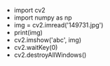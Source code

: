 - import cv2
- import numpy as np
- img = cv2.imread('149731.jpg')
- print(img)
- cv2.imshow('abc', img)
- cv2.waitKey(0)
- cv2.destroyAllWindows()
